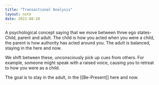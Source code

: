 ```yaml
---
title: "Transactional Analysis"
layout: note
date: 2022-08-28
---
```



A psychological concept saying that we move between three ego states- Child, parent and adult. The child is how you acted when you were a child, the parent is how authority has acted around you. The adult is balanced, staying in the here and now.

We shift between these, unconsciously pick up cues from others. For example, someone might speak with a raised voice, causing you to retreat to how you were as a child.

The goal is to stay in the adult, in the [[Be-Present]] here and now.
